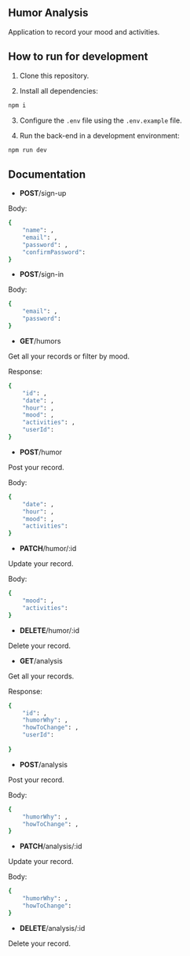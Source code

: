 ## Humor Analysis

Application to record your mood and activities.

## How to run for development

1. Clone this repository.

2. Install all dependencies:

```bash
npm i
```

3. Configure the `.env` file using the `.env.example` file.

4. Run the back-end in a development environment:

```bash
npm run dev
```

## Documentation

- **POST**/sign-up

Body: 

```bash
{
    "name": ,
    "email": ,
    "password": ,
    "confirmPassword": 
}
```

- **POST**/sign-in

Body: 

```bash
{
    "email": ,
    "password": 
}
```

- **GET**/humors

Get all your records or filter by mood.

Response:

```bash
{
    "id": ,
    "date": ,
    "hour": ,
    "mood": ,
    "activities": ,
    "userId": 
}
```

- **POST**/humor

Post your record.

Body: 

```bash
{
    "date": ,
    "hour": ,
    "mood": ,
    "activities": 
}
```

- **PATCH**/humor/:id

Update your record.

Body:

```bash
{
    "mood": ,
    "activities": 
}
```

- **DELETE**/humor/:id

Delete your record.

- **GET**/analysis

Get all your records.

Response:

```bash
{
    "id": ,
    "humorWhy": ,
    "howToChange": ,
    "userId":
    
}
```

- **POST**/analysis

Post your record.

Body: 

```bash
{
    "humorWhy": ,
    "howToChange": ,
}
```

- **PATCH**/analysis/:id

Update your record.

Body:

```bash
{
    "humorWhy": ,
    "howToChange": 
}
```

- **DELETE**/analysis/:id

Delete your record.





